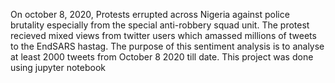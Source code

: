On october 8, 2020, Protests errupted across Nigeria against police brutality especially from the special anti-robbery squad unit. The protest recieved mixed views from twitter users which amassed millions of tweets to the EndSARS hastag. The purpose of this sentiment analysis is to analyse at least 2000 tweets from October 8 2020 till date. This project was done using jupyter notebook
